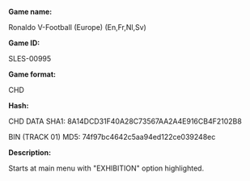 **Game name:**

Ronaldo V-Football (Europe) (En,Fr,Nl,Sv)

**Game ID:**

SLES-00995

**Game format:**

CHD

**Hash:**

CHD DATA SHA1: 8A14DCD31F40A28C73567AA2A4E916CB4F2102B8

BIN (TRACK 01) MD5: 74f97bc4642c5aa94ed122ce039248ec

**Description:**

Starts at main menu with "EXHIBITION" option highlighted.